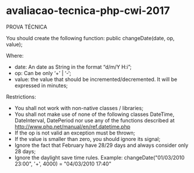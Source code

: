# avaliacao-tecnica-php-cwi-2017
PROVA TÉCNICA

You should create the following function:
public changeDate(date, op, value);

Where:
-	date: An date as String in the format “d/m/Y H:i”;
-	op: Can be only ‘+’ | ‘-‘;
-	value: the value that should be incremented/decremented. It will be expressed in minutes;

Restrictions:
-	You shall not work with non-native classes / libraries;
-	You shall not make use of none of the following classes DateTime, DateInterval, DatePeriod nor use any of the functions described at http://www.php.net/manual/en/ref.datetime.php
-	If the op is not valid an exception must be thrown;
-	If the value is smaller than zero, you should ignore its signal;
-	Ignore the fact that February have 28/29 days and always consider only 28 days;  
-	Ignore the daylight save time rules.
Example:
changeDate("01/03/2010 23:00", '+', 4000) = "04/03/2010 17:40"
